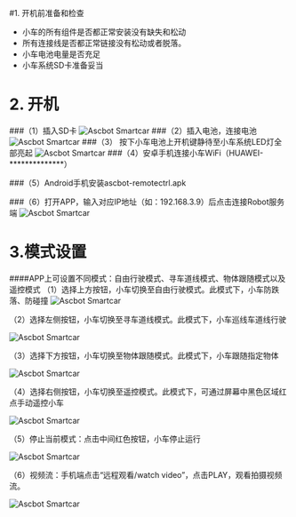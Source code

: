#1. 开机前准备和检查

+ 小车的所有组件是否都正常安装没有缺失和松动
+ 所有连接线是否都正常链接没有松动或者脱落。
+ 小车电池电量是否充足
+ 小车系统SD卡准备妥当

# 2. 开机
###（1）插入SD卡
![Ascbot Smartcar](./AscbotImg/ascbot-startup-001.png)
###（2）插入电池，连接电池
![Ascbot Smartcar](./AscbotImg/ascbot-startup-002.png)
###（3）	按下小车电池上开机键静待至小车系统LED灯全部亮起
![Ascbot Smartcar](./AscbotImg/ascbot-startup-003.png)
###（4）安卓手机连接小车WiFi（HUAWEI-**************）

###（5）Android手机安装ascbot-remotectrl.apk

###（6）打开APP，输入对应IP地址（如：192.168.3.9）后点击连接Robot服务端
![Ascbot Smartcar](./AscbotImg/ascbot-startup-004.png)
# 3.模式设置
####APP上可设置不同模式：自由行驶模式、寻车道线模式、物体跟随模式以及遥控模式
（1）选择上方按钮，小车切换至自由行驶模式。此模式下，小车防跌落、防碰撞
                                                              ![Ascbot Smartcar](./AscbotImg/ascbot-startup-005.png)

（2）选择左侧按钮，小车切换至寻车道线模式。此模式下，小车巡线车道线行驶

![Ascbot Smartcar](./AscbotImg/ascbot-startup-006.png)

（3）选择下方按钮，小车切换至物体跟随模式。此模式下，小车跟随指定物体

![Ascbot Smartcar](./AscbotImg/ascbot-startup-007.png)

（4）选择右侧按钮，小车切换至遥控模式。此模式下，可通过屏幕中黑色区域红点手动遥控小车

![Ascbot Smartcar](./AscbotImg/ascbot-startup-008.png)

（5）停止当前模式：点击中间红色按钮，小车停止运行

![Ascbot Smartcar](./AscbotImg/ascbot-startup-009.png)

（6）视频流：手机端点击“远程观看/watch video”，点击PLAY，观看拍摄视频流。

![Ascbot Smartcar](./AscbotImg/ascbot-startup-010.png)
